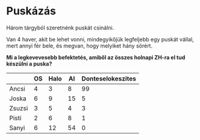 # Puskázás

Három tárgyból szeretnénk puskát csinálni.

Van 4 haver, akit be lehet vonni, mindegyikőjük legfeljebb egy puskát vállal, mert annyi fér bele, és megvan, hogy melyiket hány sörért.

**Mi a legkevevesebb befektetés, amiből az összes holnapi ZH-ra el tud készülni a puska?**

|        | OS  | Halo | AI  | Donteselokeszites |
| ------ | --- | ---- | --- | ----------------- |
| Ancsi  | 4   | 3    | 8   | 99                |
| Joska  | 6   | 9    | 15  | 5                 |
| Zsuzsi | 3   | 5    | 4   | 3                 |
| Pisti  | 2   | 6    | 8   | 1                 |
| Sanyi  | 6   | 12   | 54  | 0                 |
